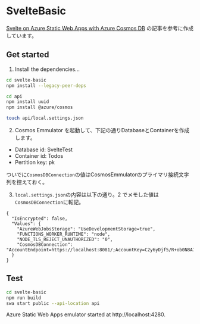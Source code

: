 # SvelteBasic

[Svelte on Azure Static Web Apps with Azure Cosmos DB](https://aadojo.alterbooth.com/entry/2021/12/16/000000) の記事を参考に作成しています。

## Get started

1. Install the dependencies...
```bash
cd svelte-basic
npm install --legacy-peer-deps
```

```bash
cd api
npm install uuid
npm install @azure/cosmos
```

```bash
touch api/local.settings.json
```

2. Cosmos Emmulator を起動して、下記の通りDatabaseとContainerを作成します。
- Database id: SvelteTest
- Container id: Todos
- Pertition key: pk

ついでに`CosmosDBConnection`の値はCosmosEmmulatorのプライマリ接続文字列を控えておく。

3. `local.settings.json`の内容は以下の通り。2 でメモした値は`CosmosDBConnection`に転記。
```
{
  "IsEncrypted": false,
  "Values": {
    "AzureWebJobsStorage": "UseDevelopmentStorage=true",
    "FUNCTIONS_WORKER_RUNTIME": "node",
    "NODE_TLS_REJECT_UNAUTHORIZED": "0",
    "CosmosDBConnection": "AccountEndpoint=https://localhost:8081/;AccountKey=C2y6yDjf5/R+ob0N8A7Cgv30VRDJIWEHLM+4QDU5DE2nQ9nDuVTqobD4b8mGGyPMbIZnqyMsEcaGQy67XIw/Jw=="
  }
}
```

## Test
```bash
cd svelte-basic
npm run build
swa start public --api-location api
```

Azure Static Web Apps emulator started at http://localhost:4280.
